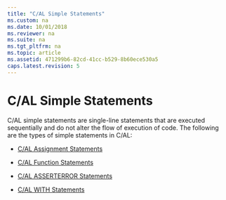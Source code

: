 ```yaml
---
title: "C/AL Simple Statements"
ms.custom: na
ms.date: 10/01/2018
ms.reviewer: na
ms.suite: na
ms.tgt_pltfrm: na
ms.topic: article
ms.assetid: 471299b6-82cd-41cc-b529-8b60ece530a5
caps.latest.revision: 5
---
```

# C/AL Simple Statements
C/AL simple statements are single-line statements that are executed sequentially and do not alter the flow of execution of code. The following are the types of simple statements in C/AL:  
  
-   [C/AL Assignment Statements](C-AL-Assignment-Statements.md)  
  
-   [C/AL Function Statements](C-AL-Function-Statements.md)  
  
-   [C/AL ASSERTERROR Statements](C-AL-ASSERTERROR-Statements.md)  
  
-   [C/AL WITH Statements](C-AL-WITH-Statements.md)
